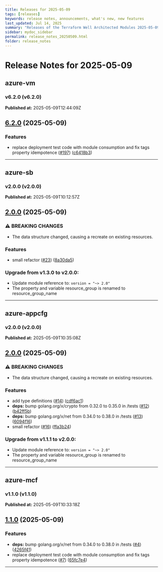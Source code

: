 ```yaml
---
title: Releases for 2025-05-09
tags: [releases]
keywords: release notes, announcements, what's new, new features
last_updated: Jul 14, 2025
summary: "Releases of the Terraform Well Architected Modules 2025-05-09"
sidebar: mydoc_sidebar
permalink: release_notes_20250509.html
folder: release_notes
---
```


# Release Notes for 2025-05-09

## azure-vm
### v6.2.0 (v6.2.0)
**Published at:** 2025-05-09T12:44:09Z

## [6.2.0](https://github.com/CloudNationHQ/terraform-azure-vm/compare/v6.1.0...v6.2.0) (2025-05-09)


### Features

* replace deployment test code with module consumption and fix tags property idempotence ([#197](https://github.com/CloudNationHQ/terraform-azure-vm/issues/197)) ([c6418b3](https://github.com/CloudNationHQ/terraform-azure-vm/commit/c6418b32aac10cb69d586ca820e0cac49b8c5b47))

---

## azure-sb
### v2.0.0 (v2.0.0)
**Published at:** 2025-05-09T10:12:57Z

## [2.0.0](https://github.com/CloudNationHQ/terraform-azure-sb/compare/v1.3.0...v2.0.0) (2025-05-09)


### ⚠ BREAKING CHANGES

* The data structure changed, causing a recreate on existing resources.

### Features

* small refactor ([#23](https://github.com/CloudNationHQ/terraform-azure-sb/issues/23)) ([8a30da5](https://github.com/CloudNationHQ/terraform-azure-sb/commit/8a30da5a4b75441b0727f703ea2d0c6ef6bf2ba7))

### Upgrade from v1.3.0 to v2.0.0:

- Update module reference to: `version = "~> 2.0"`
- The property and variable resource_group is renamed to resource_group_name

---

## azure-appcfg
### v2.0.0 (v2.0.0)
**Published at:** 2025-05-09T10:35:08Z

## [2.0.0](https://github.com/CloudNationHQ/terraform-azure-appcfg/compare/v1.1.1...v2.0.0) (2025-05-09)


### ⚠ BREAKING CHANGES

* The data structure changed, causing a recreate on existing resources.

### Features

* add type definitions ([#14](https://github.com/CloudNationHQ/terraform-azure-appcfg/issues/14)) ([cdf6ac1](https://github.com/CloudNationHQ/terraform-azure-appcfg/commit/cdf6ac1df8ad4b469e1b305b24502eaed903f914))
* **deps:** bump golang.org/x/crypto from 0.32.0 to 0.35.0 in /tests ([#12](https://github.com/CloudNationHQ/terraform-azure-appcfg/issues/12)) ([b42ff5b](https://github.com/CloudNationHQ/terraform-azure-appcfg/commit/b42ff5b32da712a239f55ca4b8d170bfa074e7aa))
* **deps:** bump golang.org/x/net from 0.34.0 to 0.38.0 in /tests ([#13](https://github.com/CloudNationHQ/terraform-azure-appcfg/issues/13)) ([6094f16](https://github.com/CloudNationHQ/terraform-azure-appcfg/commit/6094f167271bb5c762ad17881433a6769a747af8))
* small refactor ([#16](https://github.com/CloudNationHQ/terraform-azure-appcfg/issues/16)) ([ffa3b24](https://github.com/CloudNationHQ/terraform-azure-appcfg/commit/ffa3b249cfe244e3b1ee93b4884ceb736f83bcf4))

### Upgrade from v1.1.1 to v2.0.0:

- Update module reference to: `version = "~> 2.0"`
- The property and variable resource_group is renamed to resource_group_name

---

## azure-mcf
### v1.1.0 (v1.1.0)
**Published at:** 2025-05-09T10:33:18Z

## [1.1.0](https://github.com/CloudNationHQ/terraform-azure-mcf/compare/v1.0.0...v1.1.0) (2025-05-09)


### Features

* **deps:** bump golang.org/x/net from 0.34.0 to 0.38.0 in /tests ([#4](https://github.com/CloudNationHQ/terraform-azure-mcf/issues/4)) ([4265f41](https://github.com/CloudNationHQ/terraform-azure-mcf/commit/4265f41ded697e2ff3a0e38a342f08f022bb64f0))
* replace deployment test code with module consumption and fix tags property idempotence ([#7](https://github.com/CloudNationHQ/terraform-azure-mcf/issues/7)) ([65fc7e4](https://github.com/CloudNationHQ/terraform-azure-mcf/commit/65fc7e45287bd4c9e689a1b97c133d9252b92f08))

---

